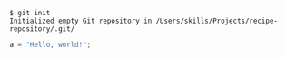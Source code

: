 ```
$ git init
Initialized empty Git repository in /Users/skills/Projects/recipe-repository/.git/
```

``` python
a = "Hello, world!";
```
